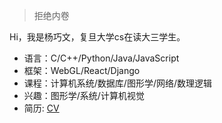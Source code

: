 > 拒绝内卷

Hi，我是杨巧文，复旦大学cs在读大三学生。
* 语言：C/C++/Python/Java/JavaScript
* 框架：WebGL/React/Django
* 课程：计算机系统/数据库/图形学/网络/数理逻辑
* 兴趣：图形学/系统/计算机视觉
* 简历: [CV](https://github.com/QiaowenYoung/QiaowenYoung.github.io/blob/master/_includes/about/QiaowenYang_CV.pdf)
